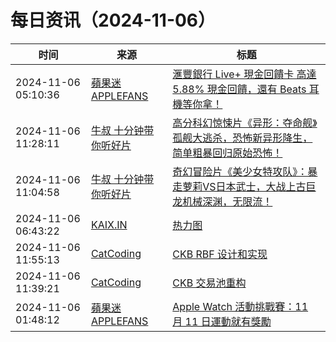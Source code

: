 ﻿# 每日资讯（2024-11-06）

|时间|来源|标题|
|---|---|---|
|2024-11-06 05:10:36|[蘋果迷 APPLEFANS](https://applefans.today/feed/)|[滙豐銀行 Live+ 現金回饋卡 高達 5.88% 現金回饋，還有 Beats 耳機等你拿！](https://applefans.today/2024-11-hsbc-live-cash-card-money101-campaign/)|
|2024-11-06 11:28:11|[牛叔 十分钟带你听好片](https://getpodcast.xyz/data/ximalaya/11534451.xml)|[高分科幻惊悚片《异形：夺命舰》孤舰大逃杀，恐怖新异形降生，简单粗暴回归原始恐怖！](https://www.ximalaya.com/sound/772171728)|
|2024-11-06 11:04:58|[牛叔 十分钟带你听好片](https://getpodcast.xyz/data/ximalaya/11534451.xml)|[奇幻冒险片《美少女特攻队》：暴走萝莉VS日本武士，大战上古巨龙机械深渊，无限流！](https://www.ximalaya.com/sound/772167026)|
|2024-11-06 06:43:22|[KAIX.IN](https://kaix.in/feed/)|[热力图](https://kaix.in/2024/1106-heatmap/)|
|2024-11-06 11:55:13|[CatCoding](https://catcoding.me/atom.xml)|[CKB RBF 设计和实现](http://catcoding.me/p/ckb-rbf/)|
|2024-11-06 11:39:21|[CatCoding](https://catcoding.me/atom.xml)|[CKB 交易池重构](http://catcoding.me/p/ckb-txpool-refactor/)|
|2024-11-06 01:48:12|[蘋果迷 APPLEFANS](https://applefans.today/feed/)|[Apple Watch 活動挑戰賽：11 月 11 日運動就有獎勵](https://applefans.today/2024-11-apple-watch-veterans-day-activity-challenge/)|
